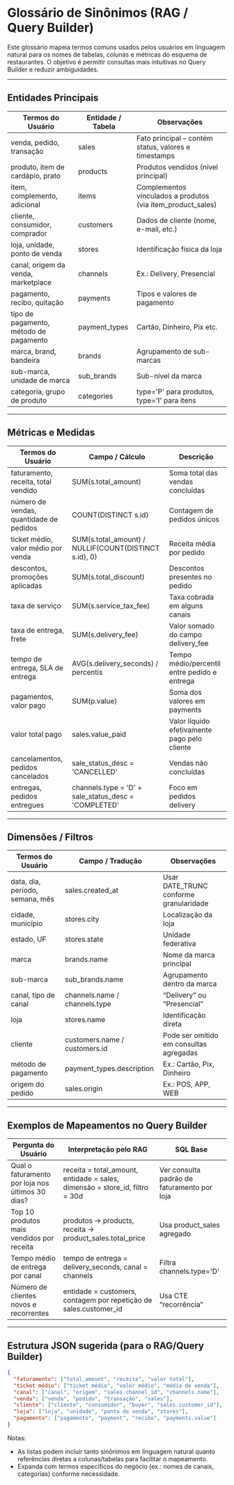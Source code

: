 
# Glossário de Sinônimos (RAG / Query Builder)

Este glossário mapeia termos comuns usados pelos usuários em linguagem natural para os nomes de tabelas, colunas e métricas do esquema de restaurantes. O objetivo é permitir consultas mais intuitivas no Query Builder e reduzir ambiguidades.

---

## Entidades Principais

| Termos do Usuário | Entidade / Tabela | Observações |
|-------------------|-------------------|-------------|
| venda, pedido, transação | sales | Fato principal – contém status, valores e timestamps |
| produto, item de cardápio, prato | products | Produtos vendidos (nível principal) |
| item, complemento, adicional | items | Complementos vinculados a produtos (via item_product_sales) |
| cliente, consumidor, comprador | customers | Dados de cliente (nome, e-mail, etc.) |
| loja, unidade, ponto de venda | stores | Identificação física da loja |
| canal, origem da venda, marketplace | channels | Ex.: Delivery, Presencial |
| pagamento, recibo, quitação | payments | Tipos e valores de pagamento |
| tipo de pagamento, método de pagamento | payment_types | Cartão, Dinheiro, Pix etc. |
| marca, brand, bandeira | brands | Agrupamento de sub-marcas |
| sub-marca, unidade de marca | sub_brands | Sub-nível da marca |
| categoria, grupo de produto | categories | type='P' para produtos, type='I' para itens |

---

## Métricas e Medidas

| Termos do Usuário | Campo / Cálculo | Descrição |
|-------------------|------------------|-----------|
| faturamento, receita, total vendido | SUM(s.total_amount) | Soma total das vendas concluídas |
| número de vendas, quantidade de pedidos | COUNT(DISTINCT s.id) | Contagem de pedidos únicos |
| ticket médio, valor médio por venda | SUM(s.total_amount) / NULLIF(COUNT(DISTINCT s.id), 0) | Receita média por pedido |
| descontos, promoções aplicadas | SUM(s.total_discount) | Descontos presentes no pedido |
| taxa de serviço | SUM(s.service_tax_fee) | Taxa cobrada em alguns canais |
| taxa de entrega, frete | SUM(s.delivery_fee) | Valor somado do campo delivery_fee |
| tempo de entrega, SLA de entrega | AVG(s.delivery_seconds) / percentis | Tempo médio/percentil entre pedido e entrega |
| pagamentos, valor pago | SUM(p.value) | Soma dos valores em payments |
| valor total pago | sales.value_paid | Valor líquido efetivamente pago pelo cliente |
| cancelamentos, pedidos cancelados | sale_status_desc = 'CANCELLED' | Vendas não concluídas |
| entregas, pedidos entregues | channels.type = 'D' + sale_status_desc = 'COMPLETED' | Foco em pedidos delivery |

---

## Dimensões / Filtros

| Termos do Usuário | Campo / Tradução | Observações |
|-------------------|-------------------|-------------|
| data, dia, período, semana, mês | sales.created_at | Usar DATE_TRUNC conforme granularidade |
| cidade, município | stores.city | Localização da loja |
| estado, UF | stores.state | Unidade federativa |
| marca | brands.name | Nome da marca principal |
| sub-marca | sub_brands.name | Agrupamento dentro da marca |
| canal, tipo de canal | channels.name / channels.type | “Delivery” ou “Presencial” |
| loja | stores.name | Identificação direta |
| cliente | customers.name / customers.id | Pode ser omitido em consultas agregadas |
| método de pagamento | payment_types.description | Ex.: Cartão, Pix, Dinheiro |
| origem do pedido | sales.origin | Ex.: POS, APP, WEB |

---

## Exemplos de Mapeamentos no Query Builder

| Pergunta do Usuário | Interpretação pelo RAG | SQL Base |
|---------------------|------------------------|---------|
| Qual o faturamento por loja nos últimos 30 dias? | receita = total_amount, entidade = sales, dimensão = store_id, filtro = 30d | Ver consulta padrão de faturamento por loja |
| Top 10 produtos mais vendidos por receita | produtos → products, receita → product_sales.total_price | Usa product_sales agregado |
| Tempo médio de entrega por canal | tempo de entrega = delivery_seconds, canal = channels | Filtra channels.type='D' |
| Número de clientes novos e recorrentes | entidade = customers, contagem por repetição de sales.customer_id | Usa CTE “recorrência” |

---

## Estrutura JSON sugerida (para o RAG/Query Builder)

```json
{
  "faturamento": ["total_amount", "receita", "valor total"],
  "ticket médio": ["ticket médio", "valor médio", "média de venda"],
  "canal": ["canal", "origem", "sales.channel_id", "channels.name"],
  "venda": ["venda", "pedido", "transação", "sales"],
  "cliente": ["cliente", "consumidor", "buyer", "sales.customer_id"],
  "loja": ["loja", "unidade", "ponto de venda", "stores"],
  "pagamento": ["pagamento", "payment", "recibo", "payments.value"]
}
```

Notas:
- As listas podem incluir tanto sinônimos em linguagem natural quanto referências diretas a colunas/tabelas para facilitar o mapeamento.
- Expanda com termos específicos do negócio (ex.: nomes de canais, categorias) conforme necessidade.


